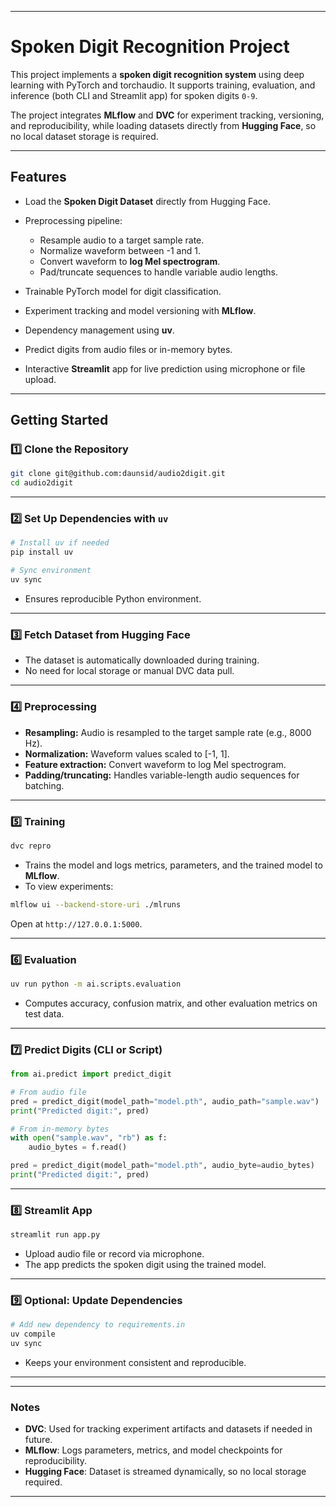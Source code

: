 
---

# Spoken Digit Recognition Project

This project implements a **spoken digit recognition system** using deep learning with PyTorch and torchaudio. It supports training, evaluation, and inference (both CLI and Streamlit app) for spoken digits `0-9`.

The project integrates **MLflow** and **DVC** for experiment tracking, versioning, and reproducibility, while loading datasets directly from **Hugging Face**, so no local dataset storage is required.

---

## Features

* Load the **Spoken Digit Dataset** directly from Hugging Face.
* Preprocessing pipeline:

  * Resample audio to a target sample rate.
  * Normalize waveform between -1 and 1.
  * Convert waveform to **log Mel spectrogram**.
  * Pad/truncate sequences to handle variable audio lengths.
* Trainable PyTorch model for digit classification.
* Experiment tracking and model versioning with **MLflow**.
* Dependency management using **uv**.
* Predict digits from audio files or in-memory bytes.
* Interactive **Streamlit** app for live prediction using microphone or file upload.

---

## Getting Started

### 1️⃣ Clone the Repository

```bash
git clone git@github.com:daunsid/audio2digit.git
cd audio2digit
```

---

### 2️⃣ Set Up Dependencies with `uv`

```bash
# Install uv if needed
pip install uv

# Sync environment
uv sync
```

* Ensures reproducible Python environment.

---

### 3️⃣ Fetch Dataset from Hugging Face

* The dataset is automatically downloaded during training.
* No need for local storage or manual DVC data pull.

---

### 4️⃣ Preprocessing

* **Resampling:** Audio is resampled to the target sample rate (e.g., 8000 Hz).
* **Normalization:** Waveform values scaled to \[-1, 1].
* **Feature extraction:** Convert waveform to log Mel spectrogram.
* **Padding/truncating:** Handles variable-length audio sequences for batching.

---

### 5️⃣ Training

```bash
dvc repro
```

* Trains the model and logs metrics, parameters, and the trained model to **MLflow**.
* To view experiments:

```bash
mlflow ui --backend-store-uri ./mlruns
```

Open at `http://127.0.0.1:5000`.

---

### 6️⃣ Evaluation

```bash
uv run python -m ai.scripts.evaluation
```

* Computes accuracy, confusion matrix, and other evaluation metrics on test data.

---

### 7️⃣ Predict Digits (CLI or Script)

```python
from ai.predict import predict_digit

# From audio file
pred = predict_digit(model_path="model.pth", audio_path="sample.wav")
print("Predicted digit:", pred)

# From in-memory bytes
with open("sample.wav", "rb") as f:
    audio_bytes = f.read()

pred = predict_digit(model_path="model.pth", audio_byte=audio_bytes)
print("Predicted digit:", pred)
```

---

### 8️⃣ Streamlit App

```bash
streamlit run app.py
```

* Upload audio file or record via microphone.
* The app predicts the spoken digit using the trained model.

---

### 9️⃣ Optional: Update Dependencies

```bash
# Add new dependency to requirements.in
uv compile
uv sync
```

* Keeps your environment consistent and reproducible.

---

<!-- ## Project Structure

```
├── app.py              # Streamlit app for inference
├── train.py            # Training script
├── evaluate.py         # Evaluation script
├── predict.py          # CLI inference functions
├── preprocess.py       # Audio preprocessing pipeline
├── models.py           # Model architecture
├── utils.py            # Helper functions
├── requirements.in     # uv dependencies
├── requirements.txt    # Generated dependencies
└── README.md
``` -->

---

### Notes

* **DVC**: Used for tracking experiment artifacts and datasets if needed in future.
* **MLflow**: Logs parameters, metrics, and model checkpoints for reproducibility.
* **Hugging Face**: Dataset is streamed dynamically, so no local storage required.

---
